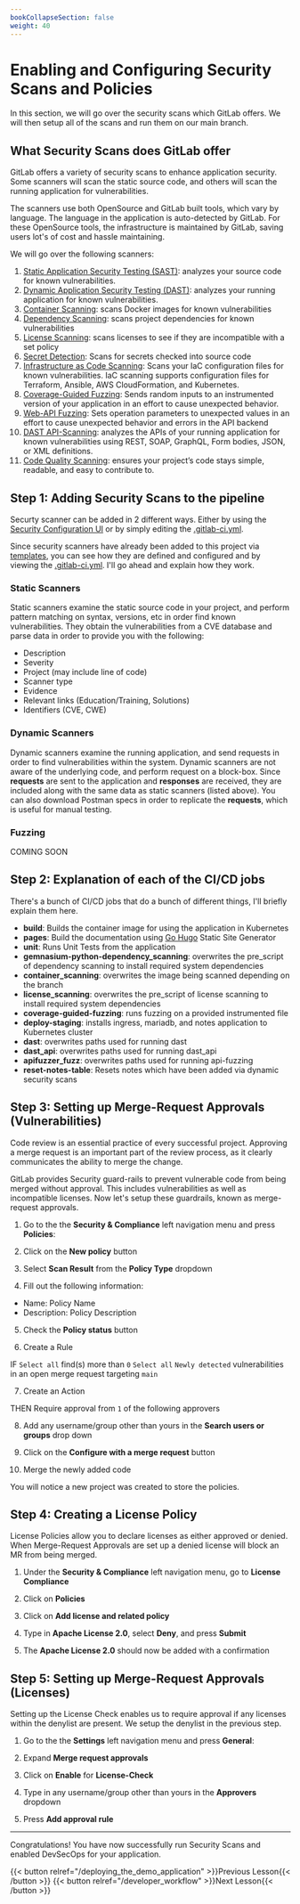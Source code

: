 ```yaml
---
bookCollapseSection: false
weight: 40
---
```


# Enabling and Configuring Security Scans and Policies

In this section, we will go over the security scans which GitLab offers. We will then setup all of the scans and run them on our main branch.

## What Security Scans does GitLab offer

GitLab offers a variety of security scans to enhance application security. Some scanners will scan the static source code, and others will scan the running application for vulnerabilities.

The scanners use both OpenSource and GitLab built tools, which vary by language. The language in the application is auto-detected by GitLab. For these OpenSource tools, the infrastructure is maintained by GitLab, saving users lot's of cost and hassle maintaining.

We will go over the following scanners:

1. [Static Application Security Testing (SAST)](https://docs.gitlab.com/ee/user/application_security/sast/): analyzes your source code for known vulnerabilities.
2. [Dynamic Application Security Testing (DAST)](https://docs.gitlab.com/ee/user/application_security/dast/): analyzes your running application for known vulnerabilities.
3. [Container Scanning](https://docs.gitlab.com/ee/user/application_security/container_scanning/): scans Docker images for  known vulnerabilities
4. [Dependency Scanning](https://docs.gitlab.com/ee/user/application_security/dependency_scanning/): scans project dependencies for known vulnerabilities
5. [License Scanning](https://docs.gitlab.com/ee/user/compliance/license_compliance/): scans licenses to see if they are incompatible with a set policy
6. [Secret Detection](https://docs.gitlab.com/ee/user/application_security/secret_detection/): Scans for secrets checked into source code
7. [Infrastructure as Code Scanning](https://docs.gitlab.com/ee/user/application_security/iac_scanning/): Scans your IaC configuration files for known vulnerabilities. IaC scanning supports configuration files for Terraform, Ansible, AWS CloudFormation, and Kubernetes.
8. [Coverage-Guided Fuzzing](https://docs.gitlab.com/ee/user/application_security/coverage_fuzzing/): Sends random inputs to an instrumented version of your application in an effort to cause unexpected behavior.
9. [Web-API Fuzzing](https://docs.gitlab.com/ee/user/application_security/api_fuzzing/): Sets operation parameters to unexpected values in an effort to cause unexpected behavior and errors in the API backend
10. [DAST API-Scanning](https://docs.gitlab.com/ee/user/application_security/dast_api/): analyzes the APIs of your running application for known vulnerabilities using REST, SOAP, GraphQL, Form bodies, JSON, or XML definitions.
11. [Code Quality Scanning](https://docs.gitlab.com/ee/ci/testing/code_quality.html): ensures your project’s code stays simple, readable, and easy to contribute to.

## Step 1: Adding Security Scans to the pipeline

Securty scanner can be added in 2 different ways. Either by using the [Security Configuration UI](https://docs.gitlab.com/ee/user/application_security/configuration/#security-testing) or by simply editing the [.gitlab-ci.yml](https://gitlab.com/tech-marketing/devsecops/initech/simple-notes/-/blob/main/.gitlab-ci.yml).

Since security scanners have already been added to this project via [templates](https://docs.gitlab.com/ee/ci/examples/index.html#cicd-templates), you can see how they are defined and configured and by viewing the [.gitlab-ci.yml](https://gitlab.com/tech-marketing/devsecops/initech/simple-notes/-/blob/main/.gitlab-ci.yml). I'll go ahead and explain how they work.

### Static Scanners

Static scanners examine the static source code in your project, and perform pattern matching on syntax, versions, etc in order find known vulnerabilities. They obtain the vulnerabilities from a CVE database and parse data in order to provide you with the following:

* Description
* Severity
* Project (may include line of code)
* Scanner type
* Evidence 
* Relevant links (Education/Training, Solutions)
* Identifiers (CVE, CWE)

### Dynamic Scanners

Dynamic scanners examine the running application, and send requests in order to find vulnerabilities within the system. Dynamic scanners are not aware of the underlying code, and perform request on a block-box. Since **requests** are sent to the application and **responses** are received, they are included along with the same data as static scanners (listed above). You can also download Postman specs in order to replicate the **requests**, which is useful for manual testing.

### Fuzzing

COMING SOON

## Step 2: Explanation of each of the CI/CD jobs

There's a bunch of CI/CD jobs that do a bunch of different things, I'll briefly explain them here.

- **build**: Builds the container image for using the application in Kubernetes
- **pages**: Build the documentation using [Go Hugo]() Static Site Generator
- **unit**: Runs Unit Tests from the application
- **gemnasium-python-dependency_scanning**: overwrites the pre_script of dependency scanning to install required system dependencies
- **container_scanning**: overwrites the image being scanned depending on the branch
- **license_scanning**: overwrites the pre_script of license scanning to install required system dependencies 
- **coverage-guided-fuzzing**: runs fuzzing on a provided instrumented file
- **deploy-staging**: installs ingress, mariadb, and notes application to Kubernetes cluster
- **dast**: overwrites paths used for running dast
- **dast_api**: overwrites paths used for running dast_api
- **apifuzzer_fuzz**: overwrites paths used for running api-fuzzing
- **reset-notes-table**: Resets notes which have been added via dynamic security scans

## Step 3: Setting up Merge-Request Approvals (Vulnerabilities)

Code review is an essential practice of every successful project. Approving a merge request is an important part of the review process, as it clearly communicates the ability to merge the change.

GitLab provides Security guard-rails to prevent vulnerable code
from being merged without approval. This includes vulnerabilities as well as incompatible licenses. Now let's setup these guardrails, known as merge-request approvals.

1. Go to the the **Security & Compliance** left navigation menu and press **Policies**:  

2. Click on the  **New policy** button   

3. Select  **Scan Result** from the **Policy Type** dropdown 

4. Fill out the following information:

- Name: Policy Name
- Description: Policy Description

5. Check the **Policy status** button

6. Create a Rule

IF `Select all` find(s) more than `0` `Select all` `Newly detected`
vulnerabilities in an open merge request targeting `main`

7. Create an Action

THEN Require approval from `1` of the following approvers

8. Add any username/group other than yours in the **Search users or groups** drop down

9. Click on the **Configure with a merge request** button

10. Merge the newly added code

You will notice a new project was created to store the policies.

## Step 4: Creating a License Policy

License Policies allow you to declare licenses as either approved or denied.
When Merge-Request Approvals are set up a denied license will block an MR from
being merged.

1. Under the **Security & Compliance** left navigation menu, go to **License Compliance**

2. Click on **Policies**

3. Click on **Add license and related policy**

4. Type in **Apache License 2.0**, select **Deny**, and press **Submit**

5. The **Apache License 2.0** should now be added with a confirmation

## Step 5: Setting up Merge-Request Approvals (Licenses)

Setting up the License Check enables us to require approval if any
licenses within the denylist are present. We setup the denylist in
the previous step.

1. Go to the the **Settings** left navigation menu and press **General**:  

2. Expand **Merge request approvals**   

3. Click on **Enable** for **License-Check**  

4. Type in any username/group other than yours in the **Approvers** dropdown

5. Press **Add approval rule**

---

Congratulations! You have now successfully run Security Scans and enabled DevSecOps for your application.

{{< button relref="/deploying_the_demo_application" >}}Previous Lesson{{< /button >}}
{{< button relref="/developer_workflow" >}}Next Lesson{{< /button >}}


